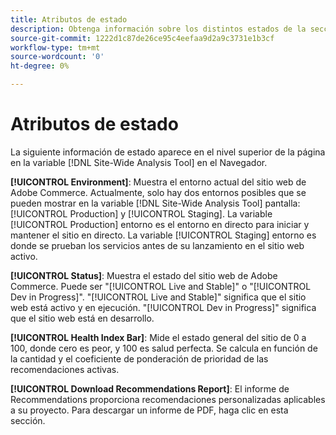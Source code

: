 ```yaml
---
title: Atributos de estado
description: Obtenga información sobre los distintos estados de la sección [!DNL Site-Wide Analysis Tool].
source-git-commit: 1222d1c87de26ce95c4eefaa9d2a9c3731e1b3cf
workflow-type: tm+mt
source-wordcount: '0'
ht-degree: 0%

---
```


# Atributos de estado

La siguiente información de estado aparece en el nivel superior de la página en la variable [!DNL Site-Wide Analysis Tool] en el Navegador.

**[!UICONTROL Environment]**: Muestra el entorno actual del sitio web de Adobe Commerce. Actualmente, solo hay dos entornos posibles que se pueden mostrar en la variable [!DNL Site-Wide Analysis Tool] pantalla: [!UICONTROL Production] y [!UICONTROL Staging]. La variable [!UICONTROL Production] entorno es el entorno en directo para iniciar y mantener el sitio en directo. La variable [!UICONTROL Staging] entorno es donde se prueban los servicios antes de su lanzamiento en el sitio web activo.

**[!UICONTROL Status]**: Muestra el estado del sitio web de Adobe Commerce. Puede ser &quot;[!UICONTROL Live and Stable]&quot; o &quot;[!UICONTROL Dev in Progress]&quot;. &quot;[!UICONTROL Live and Stable]&quot; significa que el sitio web está activo y en ejecución. &quot;[!UICONTROL Dev in Progress]&quot; significa que el sitio web está en desarrollo.

**[!UICONTROL Health Index Bar]**: Mide el estado general del sitio de 0 a 100, donde cero es peor, y 100 es salud perfecta. Se calcula en función de la cantidad y el coeficiente de ponderación de prioridad de las recomendaciones activas.

**[!UICONTROL Download Recommendations Report]**: El informe de Recommendations proporciona recomendaciones personalizadas aplicables a su proyecto. Para descargar un informe de PDF, haga clic en esta sección.



